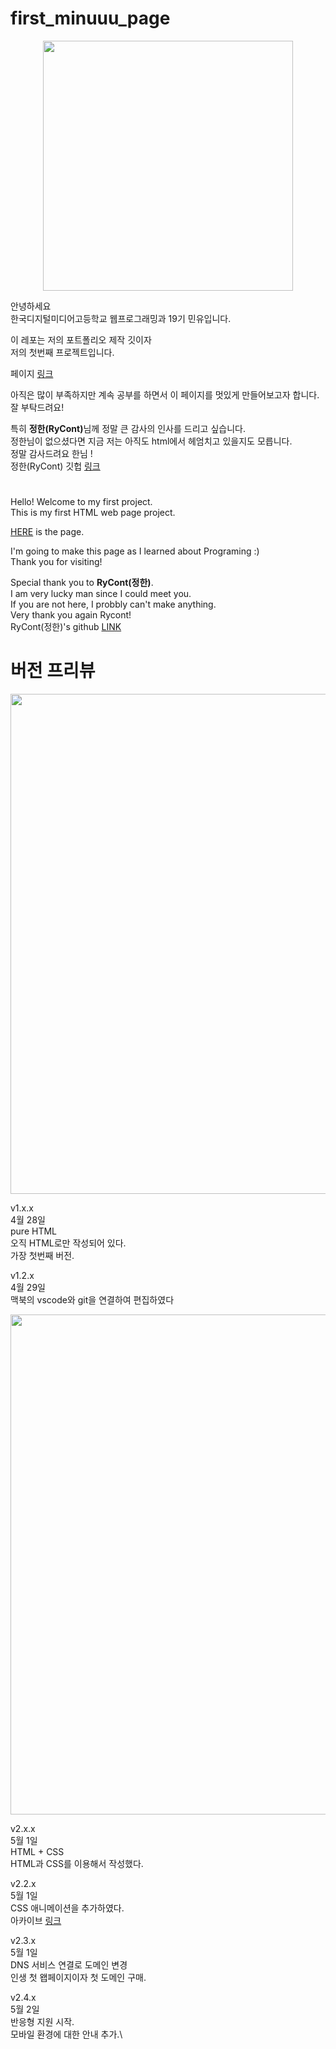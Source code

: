 # first_minuuu_page
<p align="center">
<image width="400px" src="https://imgur.com/X8rRRBf.png"/>
</p>


안녕하세요\
한국디지털미디어고등학교 웹프로그래밍과 19기 민유입니다.


이 레포는 저의 포트폴리오 제작 깃이자\
저의 첫번째 프로젝트입니다.


페이지 [링크](https://minyou.us)


아직은 많이 부족하지만 계속 공부를 하면서 이 페이지를 멋있게 만들어보고자 합니다.\
잘 부탁드려요!


특히 <strong>정한(RyCont)</strong>님께 정말 큰 감사의 인사를 드리고 싶습니다.\
정한님이 없으셨다면 지금 저는 아직도 html에서 헤엄치고 있을지도 모릅니다.\
정말 감사드려요 한님 !\
정한(RyCont) 깃헙 [링크](https://github.com/rycont)

# 

Hello! Welcome to my first project.\
This is my first HTML web page project.

[HERE](https://minyou.us) is the page.

I'm going to make this page as I learned about Programing :)\
Thank you for visiting!


Special thank you to <strong>RyCont(정한)</strong>.\
I am very lucky man since I could meet you.\
If you are not here, I probbly can't make anything.\
Very thank you again Rycont!\
RyCont(정한)'s github [LINK](https://github.com/rycont)


# 버전 프리뷰



<p align="center">
<image width="800px" src="https://imgur.com/ZrFcIPA.png"/>
</p>


v1.x.x\
4월 28일\
pure HTML\
오직 HTML로만 작성되어 있다.\
가장 첫번째 버전.


v1.2.x\
4월 29일\
맥북의 vscode와 git을 연결하여 편집하였다
<p align="center">
<image width="800px" src="https://imgur.com/ergrSSe.png"/>
</p>


v2.x.x\
5월 1일\
HTML + CSS\
HTML과 CSS를 이용해서 작성했다.


v2.2.x\
5월 1일\
CSS 애니메이션을 추가하였다.\
아카이브 [링크](https://archive.is/ZeH9s)


v2.3.x\
5월 1일\
DNS 서비스 연결로 도메인 변경\
인생 첫 왭페이지이자 첫 도메인 구매.


v2.4.x\
5월 2일\
반응형 지원 시작.\
모바일 환경에 대한 안내 추가.\
